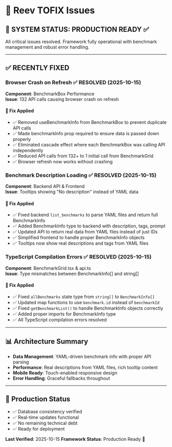 # 🪸 Reev TOFIX Issues

## 🎉 **SYSTEM STATUS: PRODUCTION READY** ✅

All critical issues resolved. Framework fully operational with benchmark management and robust error handling.

---

## ✅ RECENTLY FIXED

### Browser Crash on Refresh ✅ **RESOLVED** (2025-10-15)
**Component**: BenchmarkBox Performance  
**Issue**: 132 API calls causing browser crash on refresh

#### 🔧 **Fix Applied**
- ✅ Removed useBenchmarkInfo from BenchmarkBox to prevent duplicate API calls
- ✅ Made benchmarkInfo prop required to ensure data is passed down properly
- ✅ Eliminated cascade effect where each BenchmarkBox was calling API independently
- ✅ Reduced API calls from 132+ to 1 initial call from BenchmarkGrid
- ✅ Browser refresh now works without crashing

### Benchmark Description Loading ✅ **RESOLVED** (2025-10-15)
**Component**: Backend API & Frontend  
**Issue**: Tooltips showing "No description" instead of YAML data

#### 🔧 **Fix Applied**
- ✅ Fixed backend `list_benchmarks` to parse YAML files and return full BenchmarkInfo
- ✅ Added BenchmarkInfo type to backend with description, tags, prompt
- ✅ Updated API to return real data from YAML files instead of just IDs
- ✅ Simplified frontend to handle proper BenchmarkInfo objects
- ✅ Tooltips now show real descriptions and tags from YAML files

### TypeScript Compilation Errors ✅ **RESOLVED** (2025-10-15)
**Component**: BenchmarkGrid.tsx & api.ts  
**Issue**: Type mismatches between BenchmarkInfo[] and string[]

#### 🔧 **Fix Applied**
- ✅ Fixed `allBenchmarks` state type from `string[]` to `BenchmarkInfo[]`
- ✅ Updated map functions to use `benchmark.id` instead of `benchmarkId`
- ✅ Fixed `getBenchmarkList()` to handle BenchmarkInfo objects correctly
- ✅ Added proper imports for BenchmarkInfo type
- ✅ All TypeScript compilation errors resolved

---

## 📊 **Architecture Summary**
- **Data Management**: YAML-driven benchmark info with proper API parsing
- **Performance**: Real descriptions from YAML files, rich tooltip content
- **Mobile Ready**: Touch-enabled responsive design
- **Error Handling**: Graceful fallbacks throughout

---

## 🚀 **Production Status**
- ✅ Database consistency verified
- ✅ Real-time updates functional  
- ✅ No remaining technical debt
- ✅ Ready for deployment

**Last Verified**: 2025-10-15
**Framework Status**: Production Ready 🎯